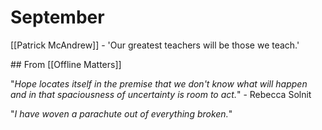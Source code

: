 # September
[[Patrick McAndrew]] - 'Our greatest teachers will be those we teach.'



## From [[Offline Matters]]

"*Hope locates itself in the premise that we don't know what will happen and in that spaciousness of uncertainty is room to act.*" - Rebecca Solnit

"*I have woven a parachute out of everything broken.*"